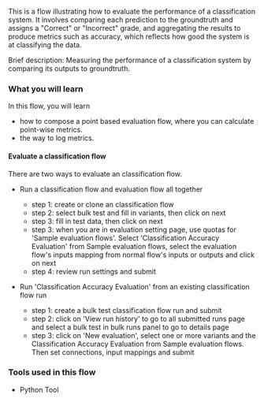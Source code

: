 This is a flow illustrating how to evaluate the performance of a classification system. It involves comparing each prediction to the groundtruth and assigns a "Correct" or "Incorrect" grade, and aggregating the results to produce metrics such as accuracy, which reflects how good the system is at classifying the data.

Brief description: Measuring the performance of a classification system by comparing its outputs to groundtruth.

### What you will learn

In this flow, you will learn
- how to compose a point based evaluation flow, where you can calculate point-wise metrics.
- the way to log metrics.

#### Evaluate a classification flow
There are two ways to evaluate an classification flow.
* Run a classification flow and evaluation flow all together
    * step 1: create or clone an classification flow
    * step 2: select bulk test and fill in variants, then click on next
    * step 3: fill in test data, then click on next
    * step 3: when you are in evaluation setting page, use quotas for 'Sample evaluation flows'. Select 'Classification Accuracy Evaluation' from Sample evaluation flows, select the evaluation flow's inputs mapping from normal flow's inputs or outputs and click on next  
    * step 4: review run settings and submit
        
* Run 'Classification Accuracy Evaluation' from an existing classification flow run
    * step 1: create a bulk test classification flow run and submit
    * step 2: click on 'View run history' to go to all submitted runs page and select a bulk test in bulk runs panel to go to details page
    * step 3: click on 'New evaluation', select one or more variants and the Classification Accuracy Evaluation from Sample evaluation flows. Then set connections, input mappings and submit

### Tools used in this flow
- Python Tool